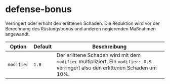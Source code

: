 # defense-bonus

Verringert oder erhöht den erlittenen Schaden. Die Reduktion wird vor der Berechnung des Rüstungsbonus und anderen negierenden Maßnahmen angewandt.

| Option | Default | Beschreibung |
| ------ | ------- | ----------- |
| `modifier` | `1.0` | Der erlittene Schaden wird mit dem `modifier` multipliziert. Ein `modifier: 0.9` verringert also den erlittenen Schaden um 10%. |
